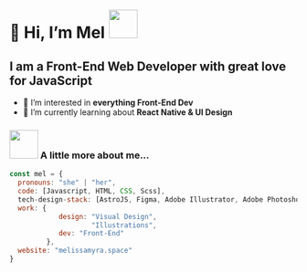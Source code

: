 <h1> 👋 Hi, I’m Mel <img src="https://media.giphy.com/media/mGcNjsfWAjY5AEZNw6/giphy.gif" width="50"></h1>
<h2>I am a Front-End Web Developer with great love for JavaScript</h2>
<ul>
  <li>👀 I’m interested in <strong>everything Front-End Dev</strong></li>
  <li>🌱 I’m currently learning about <strong>React Native & UI Design</strong></li>
</ul>


### <img src="https://media.giphy.com/media/VgCDAzcKvsR6OM0uWg/giphy.gif" width="50"> A little more about me...  

```javascript
const mel = {
  pronouns: "she" | "her",
  code: [Javascript, HTML, CSS, Scss],
  tech-design-stack: [AstroJS, Figma, Adobe Illustrator, Adobe Photoshop]
  work: {
            design: "Visual Design",
                    "Illustrations",
            dev: "Front-End"
         },
  website: "melissamyra.space"
}
```
